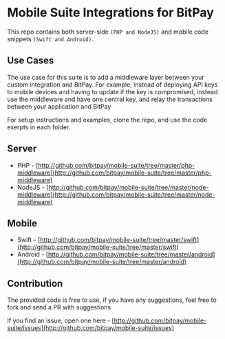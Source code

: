 # Mobile Suite Integrations for BitPay

This repo contains both server-side `(PHP and NodeJS)` and mobile code snippets `(Swift and Android)`.

## Use Cases

The use case for this suite is to add a middleware layer between your custom integration and BitPay.  For example, instead of deploying API keys to mobile devices and having to update if the key is compromised, instead use the middleware and have one central key, and relay the transactions between your application and BitPay

For setup instructions and examples, clone the repo, and use the code exerpts in each folder.

## Server

* PHP - [http://github.com/bitpay/mobile-suite/tree/master/php-middleware](http://github.com/bitpay/mobile-suite/tree/master/php-middleware)
* NodeJS - [http://github.com/bitpay/mobile-suite/tree/master/node-middleware](http://github.com/bitpay/mobile-suite/tree/master/node-middleware)


## Mobile

* Swift - [http://github.com/bitpay/mobile-suite/tree/master/swift](http://github.com/bitpay/mobile-suite/tree/master/swift)
* Android - [http://github.com/bitpay/mobile-suite/tree/master/android](http://github.com/bitpay/mobile-suite/tree/master/android)

## Contribution

The provided code is free to use, if you have any suggestions, feel free to fork and send a PR with suggestions

If you find an issue, open one here - [http://github.com/bitpay/mobile-suite/issues](http://github.com/bitpay/mobile-suite/issues)



